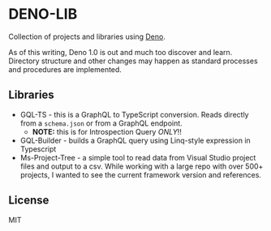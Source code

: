 # DENO-LIB
Collection of projects and libraries using [Deno](https://deno.land). 

As of this writing, Deno 1.0 is out and much too discover and learn. Directory structure and other changes may happen as standard processes and procedures are implemented.

## Libraries

* GQL-TS - this is a GraphQL to TypeScript conversion. Reads directly from a `schema.json` or from a GraphQL endpoint. 
    * **NOTE:** this is for Introspection Query _ONLY_!!
* GQL-Builder - builds a GraphQL query using Linq-style expression in Typescript
* Ms-Project-Tree - a simple tool to read data from Visual Studio project files and output to a csv. While working with a large repo with
over 500+ projects, I wanted to see the current framework version and references.


## License
MIT